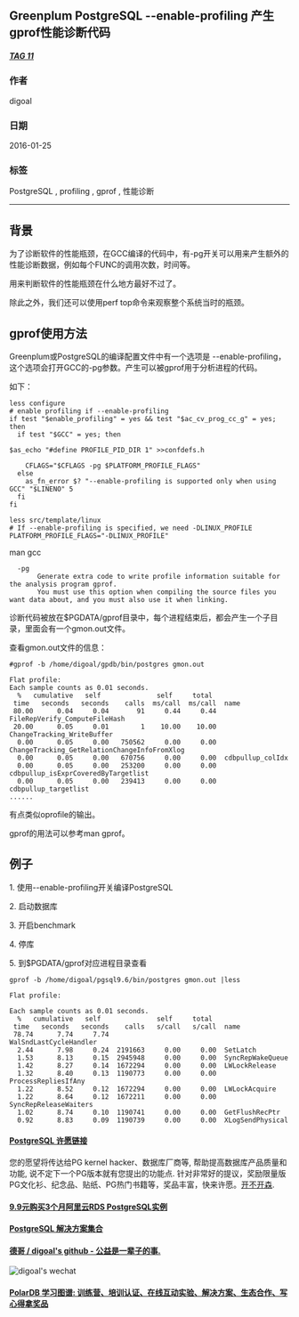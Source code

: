 ## Greenplum PostgreSQL --enable-profiling 产生gprof性能诊断代码    
##### [TAG 11](../class/11.md)
                
### 作者               
digoal                
                
### 日期              
2016-01-25                  
                
### 标签              
PostgreSQL , profiling , gprof , 性能诊断                                   
                
----              
                
## 背景     
为了诊断软件的性能瓶颈，在GCC编译的代码中，有-pg开关可以用来产生额外的性能诊断数据，例如每个FUNC的调用次数，时间等。  
  
用来判断软件的性能瓶颈在什么地方最好不过了。  
  
除此之外，我们还可以使用perf top命令来观察整个系统当时的瓶颈。  

## gprof使用方法
Greenplum或PostgreSQL的编译配置文件中有一个选项是 --enable-profiling，这个选项会打开GCC的-pg参数。产生可以被gprof用于分析进程的代码。  
  
如下：  
  
```
less configure  
# enable profiling if --enable-profiling  
if test "$enable_profiling" = yes && test "$ac_cv_prog_cc_g" = yes; then  
  if test "$GCC" = yes; then  
  
$as_echo "#define PROFILE_PID_DIR 1" >>confdefs.h  
  
    CFLAGS="$CFLAGS -pg $PLATFORM_PROFILE_FLAGS"  
  else  
    as_fn_error $? "--enable-profiling is supported only when using GCC" "$LINENO" 5  
  fi  
fi  
  
less src/template/linux  
# If --enable-profiling is specified, we need -DLINUX_PROFILE  
PLATFORM_PROFILE_FLAGS="-DLINUX_PROFILE"  
```
  
man gcc  
  
```
  -pg 
       Generate extra code to write profile information suitable for the analysis program gprof.  
       You must use this option when compiling the source files you want data about, and you must also use it when linking.  
```
  
诊断代码被放在$PGDATA/gprof目录中，每个进程结束后，都会产生一个子目录，里面会有一个gmon.out文件。  
  
查看gmon.out文件的信息：  
  
```
#gprof -b /home/digoal/gpdb/bin/postgres gmon.out  

Flat profile:  
Each sample counts as 0.01 seconds.  
  %   cumulative   self              self     total             
 time   seconds   seconds    calls  ms/call  ms/call  name      
 80.00      0.04     0.04       91     0.44     0.44  FileRepVerify_ComputeFileHash  
 20.00      0.05     0.01        1    10.00    10.00  ChangeTracking_WriteBuffer  
  0.00      0.05     0.00   750562     0.00     0.00  ChangeTracking_GetRelationChangeInfoFromXlog  
  0.00      0.05     0.00   670756     0.00     0.00  cdbpullup_colIdx  
  0.00      0.05     0.00   253200     0.00     0.00  cdbpullup_isExprCoveredByTargetlist  
  0.00      0.05     0.00   239413     0.00     0.00  cdbpullup_targetlist  
......  
```
  
有点类似oprofile的输出。  
  
gprof的用法可以参考man gprof。  
  
## 例子
1\. 使用--enable-profiling开关编译PostgreSQL  
  
2\. 启动数据库  
  
3\. 开启benchmark  
  
4\. 停库  
  
5\. 到$PGDATA/gprof对应进程目录查看  
  
```
gprof -b /home/digoal/pgsql9.6/bin/postgres gmon.out |less

Flat profile:

Each sample counts as 0.01 seconds.
  %   cumulative   self              self     total           
 time   seconds   seconds    calls   s/call   s/call  name    
 78.74      7.74     7.74                             WalSndLastCycleHandler
  2.44      7.98     0.24  2191663     0.00     0.00  SetLatch
  1.53      8.13     0.15  2945948     0.00     0.00  SyncRepWakeQueue
  1.42      8.27     0.14  1672294     0.00     0.00  LWLockRelease
  1.32      8.40     0.13  1190773     0.00     0.00  ProcessRepliesIfAny
  1.22      8.52     0.12  1672294     0.00     0.00  LWLockAcquire
  1.22      8.64     0.12  1672211     0.00     0.00  SyncRepReleaseWaiters
  1.02      8.74     0.10  1190741     0.00     0.00  GetFlushRecPtr
  0.92      8.83     0.09  1190739     0.00     0.00  XLogSendPhysical
```
        
        
  
  
  
  
  
  
  
  
  
  
  
  
  
  
  
  
  
  
  
  
  
  
  
  
  
  
  
  
  
  
  
  
  
  
  
  
  
  
  
  
  
  
  
  
  
  
  
  
  
  
  
  
  
  
  
  
  
  
  
  
  
  
  
  
  
  
  
  
  
  
  
  
  
#### [PostgreSQL 许愿链接](https://github.com/digoal/blog/issues/76 "269ac3d1c492e938c0191101c7238216")
您的愿望将传达给PG kernel hacker、数据库厂商等, 帮助提高数据库产品质量和功能, 说不定下一个PG版本就有您提出的功能点. 针对非常好的提议，奖励限量版PG文化衫、纪念品、贴纸、PG热门书籍等，奖品丰富，快来许愿。[开不开森](https://github.com/digoal/blog/issues/76 "269ac3d1c492e938c0191101c7238216").  
  
  
#### [9.9元购买3个月阿里云RDS PostgreSQL实例](https://www.aliyun.com/database/postgresqlactivity "57258f76c37864c6e6d23383d05714ea")
  
  
#### [PostgreSQL 解决方案集合](https://yq.aliyun.com/topic/118 "40cff096e9ed7122c512b35d8561d9c8")
  
  
#### [德哥 / digoal's github - 公益是一辈子的事.](https://github.com/digoal/blog/blob/master/README.md "22709685feb7cab07d30f30387f0a9ae")
  
  
![digoal's wechat](../pic/digoal_weixin.jpg "f7ad92eeba24523fd47a6e1a0e691b59")
  
  
#### [PolarDB 学习图谱: 训练营、培训认证、在线互动实验、解决方案、生态合作、写心得拿奖品](https://www.aliyun.com/database/openpolardb/activity "8642f60e04ed0c814bf9cb9677976bd4")
  
